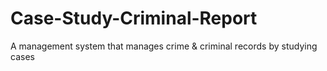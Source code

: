 # Case-Study-Criminal-Report
A management system that manages crime &amp; criminal records by studying cases
